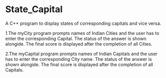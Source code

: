 # State_Capital
A C++ program to display states of corresponding capitals and vice versa.

1.The myCity program prompts names of Indian Cities and the user has to enter the corresponding Capital. The status of the answer is shown alongide. The final score is displayed after the completion of all Cities. 

2.The myCapital program prompts names of Indian Capitals and the user has to enter the corresponding City name. The status of the answer is shown alongide. The final score is displayed after the completion of all Capitals.

